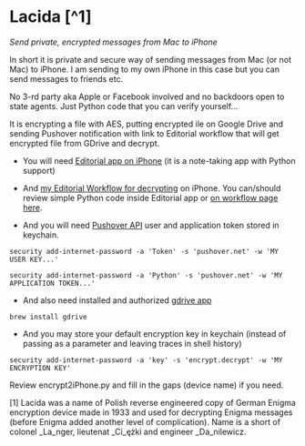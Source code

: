 # Lacida [^1]

_Send private, encrypted messages from Mac to iPhone_

In short it is private and secure way of sending messages from Mac (or not Mac) to iPhone. I am sending to my own iPhone in this case but you can send messages to friends etc.

No 3-rd party aka Apple or Facebook involved and no backdoors open to state agents. Just Python code that you can verify yourself...

It is encrypting a file with AES, putting encrypted ile on Google Drive and sending Pushover notification with link to Editorial workflow that will get encrypted file from GDrive and decrypt.

* You will need [Editorial app on iPhone](http://omz-software.com/editorial/) (it is a note-taking app with Python support)

* And [my Editorial Workflow for decrypting](http://www.editorial-workflows.com/workflow/5833682849890304/xu7eKvr4GJM) on iPhone. You can/should review simple Python code inside Editorial app or [on workflow page here](http://www.editorial-workflows.com/workflow/5833682849890304/xu7eKvr4GJM).

* And you will need [Pushover API](https://pushover.net/api) user and application token stored in keychain.

```
security add-internet-password -a 'Token' -s 'pushover.net' -w 'MY USER KEY...'

security add-internet-password -a 'Python' -s 'pushover.net' -w 'MY APPLICATION TOKEN...'

```

* And also need installed and authorized [gdrive app](https://github.com/prasmussen/gdrive) 

```brew install gdrive```

* And you may store your default encryption key in keychain (instead of passing as a parameter and leaving traces in shell history)

```security add-internet-password -a 'key' -s 'encrypt.decrypt' -w 'MY ENCRYPTION KEY' ```

Review encrypt2iPhone.py and fill in the gaps (device name) if you need.

[1] Lacida was a name of Polish reverse engineered copy of German Enigma encryption device made in 1933 and used for decrypting Enigma messages (before Enigma added another level of complication). Name is a short of colonel _La_nger, lieutenat _Ci_ężki and engineer _Da_nilewicz.
